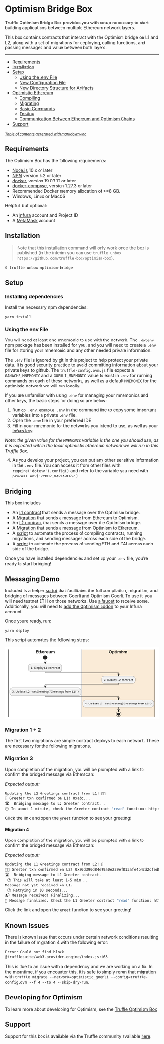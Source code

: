 # Optimism Bridge Box

Truffle Optimism Bridge Box provides you with setup necessary to start building applications between multiple Ethereum network layers.

This box contains contracts that interact with the Optimism bridge on L1 and L2, along with a set of migrations for deploying, calling functions, and passing messages and value between both layers.

---

- [Requirements](#requirements)
- [Installation](#installation)
- [Setup](#setup)
  - [Using the .env File](#using-the-env-file)
  - [New Configuration File](#new-configuration-file)
  - [New Directory Structure for Artifacts](#new-directory-structure-for-artifacts)
- [Optimistic Ethereum](#optimistic-ethereum)
  - [Compiling](#compiling)
  - [Migrating](#migrating)
  - [Basic Commands](#basic-commands)
  - [Testing](#testing)
  - [Communication Between Ethereum and Optimism Chains](#communication-between-ethereum-and-optimism-chains)
- [Support](#support)

<small><i><a href='http://ecotrust-canada.github.io/markdown-toc/'>Table of contents generated with markdown-toc</a></i></small>

## Requirements

The Optimism Box has the following requirements:

- [Node.js](https://nodejs.org/) 10.x or later
- [NPM](https://docs.npmjs.com/cli/) version 5.2 or later
- [docker](https://docs.docker.com/get-docker/), version 19.03.12 or later
- [docker-compose](https://docs.docker.com/compose/install/), version 1.27.3 or later
- Recommended Docker memory allocation of >=8 GB.
- Windows, Linux or MacOS

Helpful, but optional:

- An [Infura](https://infura.io/) account and Project ID
- A [MetaMask](https://metamask.io/) account

## Installation

> Note that this installation command will only work once the box is published (in the interim you can use `truffle unbox https://github.com/truffle-box/optimism-box`).

```bash
$ truffle unbox optimism-bridge
```

## Setup

### Installing dependencies

Install the necessary npm dependencies:

```bash
yarn install
```

### Using the env File

You will need at least one mnemonic to use with the network. The `.dotenv` npm package has been installed for you, and you will need to create a `.env` file for storing your mnemonic and any other needed private information.

The `.env` file is ignored by git in this project to help protect your private data. It is good security practice to avoid committing information about your private keys to github. The `truffle-config.ovm.js` file expects a `GANACHE_MNEMONIC` and a `GOERLI_MNEMONIC` value to exist in `.env` for running commands on each of these networks, as well as a default `MNEMONIC` for the optimistic network we will run locally.

If you are unfamiliar with using `.env` for managing your mnemonics and other keys, the basic steps for doing so are below:

1. Run `cp .env.example .env` in the command line to copy some important variables into a private `.env` file.
2. Open the `.env` file in your preferred IDE
3. Fill in your mnemonic for the networks you intend to use, as well as your [Infura key](https://blog.infura.io/getting-started-with-infura-28e41844cc89/).

_Note: the given value for the `MNEMONIC` variable is the one you should use, as it is expected within the local optimistic ethereum network we will run in this Truffle Box._

4. As you develop your project, you can put any other sensitive information in the `.env` file. You can access it from other files with `require('dotenv').config()` and refer to the variable you need with `process.env['<YOUR_VARIABLE>']`.

## Bridging

This box includes:

- An [L1 contract](/contracts/ethereum/GreeterL1.sol) that sends a message over the Optimism bridge.
- A [Migration](/migrations/3_set_L2_greeting.js) that sends a message from Ethereum to Optimism.
- An [L2 contract](/contracts/optimism/GreeterL2.sol) that sends a message over the Optimism bridge.
- A [Migration](/migrations/4_set_L1_greeting.js) that sends a message from Optimism to Ethereum.
- A [script](/scripts/goerli_bridge_message.mjs) to automate the process of compiling contracts, running migrations, and sending messages across each side of the bridge.
- A [script](/scripts/goerli_bridge_value.js) to automate the process of sending ETH and DAI across each side of the bridge.

Once you have installed dependencies and set up your `.env` file, you're ready to start bridging!

## Messaging Demo

Included is a helper [script](/scripts/deploy.mjs) that facilitates the full compilation, migration, and bridging of messages between Goerli and Optimism Goerli. To use it, you will need testnet ETH on those networks. Use [a faucet](https://community.optimism.io/docs/useful-tools/faucets/) to receive some. Additionally, you will need to [add the Optimism addon](https://blog.infura.io/post/infura-launches-support-for-optimistic-ethereum) to your Infura account.

Once youre ready, run:

```bash
yarn deploy
```

This script automates the following steps:

![Migration steps](./optimism-bridge-box.png)

### Migration 1 + 2

The first two migrations are simple contract deploys to each network. These are necessary for the following migrations.

### Migration 3

Upon completion of the migration, you will be prompted with a link to confirm the bridged message via Etherscan:

_Expected output:_

```bash
Updating the L2 Greetings contract from L1! 👋👋
🙌 Greeter txn confirmed on L1! 0xabc...
🛣️  Bridging message to L2 Greeter contract...
🕐 In about 1 minute, check the Greeter contract "read" function: https://goerli-optimistic.etherscan.io/address/0xD4c204223d6F1Dfad0b7a0b05BB0bCaB6665e0c9#readContract
```

Click the link and open the `greet` function to see your greeting!

#### Migration 4

Upon completion of the migration, you will be prompted with a link to confirm the bridged message via Etherscan:

_Expected output:_

```bash
Updating the L1 Greetings contract from L2! 👋
🙌🙌 Greeter txn confirmed on L2! 0x93d390d84e99a0e229ef813afe4b42d2cfed8ac1f8f0711e721cce4eab30046c
🛣️  Bridging message to L1 Greeter contract.
 🕐 This will take at least 1-5 min...
Message not yet received on L1.
 🕐 Retrying in 10 seconds...
📬 Message received! Finalizing...
🎉 Message finalized. Check the L1 Greeter contract "read" function: https://goerli.etherscan.io/address/0x11fB328D5Bd8E27917535b6d40b881d35BC39Be0#readContract
```

Click the link and open the `greet` function to see your greeting!

## Known Issues

There is known issue that occurs under certain network conditions resulting in the failure of migration 4 with the following error:

```bash
Error: Could not find block
@trufflesuite/web3-provider-engine/index.js:163
```

This is due to an issue with a dependency and we are working on a fix. In the meantime, if you encounter this, it is safe to simply rerun that migration with `truffle migrate --network=optimistic_goerli --config=truffle-config.ovm --f 4 --to 4 --skip-dry-run`.

## Developing for Optimism

To learn more about developing for Optimism, see the [Truffle Optimism Box](https://github.com/truffle-box/optimism-box/)

## Support

Support for this box is available via the Truffle community available [here](https://www.trufflesuite.com/community).
